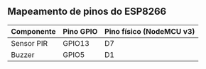 ## Mapeamento de pinos do ESP8266

| Componente   | Pino GPIO | Pino físico (NodeMCU v3) |
|--------------|-----------|--------------------------|
| Sensor PIR   | GPIO13    | D7                       |
| Buzzer       | GPIO5     | D1                       |
